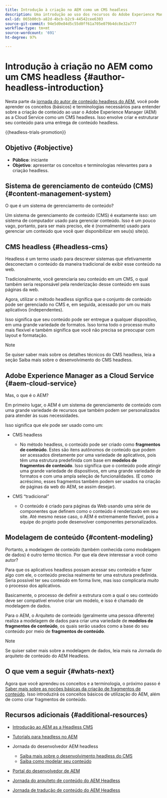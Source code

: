 ```yaml
---
title: Introdução à criação no AEM como um CMS headless
description: Uma introdução ao uso dos recursos do Adobe Experience Manager as a Cloud Service como um CMS headless para criar conteúdo para seu projeto.
exl-id: 065b00cb-a82d-4bcb-b2c9-44542cee6303
source-git-commit: 94e5d0e84d5c55d0ff61a705e079b4dc8e32a777
workflow-type: tm+mt
source-wordcount: '691'
ht-degree: 97%

---
```


# Introdução à criação no AEM como um CMS headless {#author-headless-introduction}

Nesta parte da [jornada do autor de conteúdo headless do AEM](overview.md), você pode aprender os conceitos (básicos) e terminologias necessários para entender sobre a criação de conteúdo ao usar o Adobe Experience Manager (AEM) as a Cloud Service como um CMS headless. Isso envolve criar e estruturar seu conteúdo para uma entrega de conteúdo headless.

{{headless-trials-promotion}}

## Objetivo {#objective}

* **Público**: iniciante
* **Objetivo**: apresentar os conceitos e terminologias relevantes para a criação headless.

## Sistema de gerenciamento de conteúdo (CMS) {#content-management-system}

O que é um sistema de gerenciamento de conteúdo?

Um sistema de gerenciamento de conteúdo (CMS) é exatamente isso: um sistema de computador usado para gerenciar conteúdo. Isso é um pouco vago, portanto, para ser mais preciso, ele é (normalmente) usado para gerenciar um conteúdo que você quer disponibilizar em seu(s) site(s).

## CMS headless {#headless-cms}

Headless é um termo usado para descrever sistemas que efetivamente desconectam o conteúdo da maneira tradicional de exibir esse conteúdo na web.

Tradicionalmente, você gerenciaria seu conteúdo em um CMS, o qual também seria responsável pela renderização desse conteúdo em suas páginas da web.

Agora, utilizar o método headless significa que o conjunto de conteúdo pode ser gerenciado no CMS e, em seguida, acessado por um ou mais aplicativos (independentes).

Isso significa que seu conteúdo pode ser entregue a qualquer dispositivo, em uma grande variedade de formatos. Isso torna todo o processo muito mais flexível e também significa que você não precisa se preocupar com layout e formatação.

>[!NOTE]
>
>Se quiser saber mais sobre os detalhes técnicos do CMS headless, leia a seção Saiba mais sobre o desenvolvimento do CMS headless.

## Adobe Experience Manager as a Cloud Service {#aem-cloud-service}

Mas, o que é o AEM?

Em primeiro lugar, o AEM é um sistema de gerenciamento de conteúdo com uma grande variedade de recursos que também podem ser personalizados para atender às suas necessidades.

Isso significa que ele pode ser usado como um:

* CMS headless
   * No método headless, o conteúdo pode ser criado como **fragmentos de conteúdo**.
Estes são itens autônomos de conteúdo que podem ser acessados diretamente por uma variedade de aplicativos, pois têm uma estrutura predefinida com base em **modelos de fragmentos de conteúdo**.
Isso significa que o conteúdo pode atingir uma grande variedade de dispositivos, em uma grande variedade de formatos e com uma ampla seleção de funcionalidades.
(E como acréscimo, esses fragmentos também podem ser usados na criação de páginas da web do AEM, se assim desejar).

* CMS “tradicional”
   * O conteúdo é criado para páginas da Web usando uma série de componentes que definem como o conteúdo é renderizado em seu site. Até mesmo nesse caso, o AEM é extremamente flexível, pois a equipe do projeto pode desenvolver componentes personalizados.

## Modelagem de conteúdo {#content-modeling}

Portanto, a modelagem de conteúdo (também conhecida como modelagem de dados) é outro termo técnico. Por que ela deve interessar a você como autor?

Para que os aplicativos headless possam acessar seu conteúdo e fazer algo com ele, o conteúdo precisa realmente ter uma estrutura predefinida. Seria possível ter seu conteúdo em forma livre, mas isso complicaria *muito* o processo dos aplicativos.

Basicamente, o processo de definir a estrutura com a qual o seu conteúdo deve ser compatível envolve criar um modelo, e isso é chamado de modelagem de dados.

Para o AEM, o Arquiteto de conteúdo (geralmente uma pessoa diferente) realiza a modelagem de dados para criar uma variedade de **modelos de fragmentos de conteúdo**, os quais serão usados como a base do seu conteúdo por meio de **fragmentos de conteúdo**.

>[!NOTE]
>
>Se quiser saber mais sobre a modelagem de dados, leia mais na Jornada do arquiteto de conteúdo do AEM Headless.

## O que vem a seguir {#whats-next}

Agora que você aprendeu os conceitos e a terminologia, o próximo passo é [Saber mais sobre as noções básicas da criação de fragmentos de conteúdo](basics.md). Isso introduzirá os conceitos básicos de utilização do AEM, além de como criar fragmentos de conteúdo.

## Recursos adicionais {#additional-resources}

* [Introdução ao AEM as a Headless CMS](/help/headless/introduction.md)

* [Tutorials para headless no AEM](https://experienceleague.adobe.com/docs/experience-manager-learn/getting-started-with-aem-headless/overview.html?lang=pt-BR)

* Jornada do desenvolvedor AEM headless
   * [Saiba mais sobre o desenvolvimento headless do CMS](/help/journey-headless/developer/learn-about.md)
   * [Saiba como modelar seu conteúdo](/help/journey-headless/developer/model-your-content.md)

* [Portal do desenvolvedor de AEM](https://experienceleague.adobe.com/landing/experience-manager/headless/developer.html?lang=pt-BR)

* [Jornada do arquiteto de conteúdo do AEM Headless](/help/journey-headless/architect/overview.md)

* [Jornada de tradução de conteúdo do AEM Headless](/help/journey-headless/translation/overview.md)
